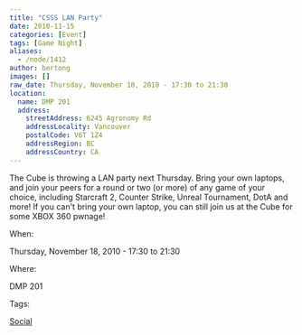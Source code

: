 ```yaml
---
title: "CSSS LAN Party"
date: 2010-11-15
categories: [Event]
tags: [Game Night]
aliases:
  - /node/1412
author: bertong
images: []
raw_date: Thursday, November 18, 2010 - 17:30 to 21:30
location:
  name: DMP 201
  address:
    streetAddress: 6245 Agronomy Rd
    addressLocality: Vancouver
    postalCode: V6T 1Z4
    addressRegion: BC
    addressCountry: CA
---
```


The Cube is throwing a LAN party next Thursday. Bring your own laptops, and join your peers for a round or two (or more) of any game of your choice, including Starcraft 2, Counter Strike, Unreal Tournament, DotA and more! If you can't bring your own laptop, you can still join us at the Cube for some XBOX 360 pwnage!

When: 

Thursday, November 18, 2010 - 17:30 to 21:30

Where: 

DMP 201

Tags: 

[Social](/social)
